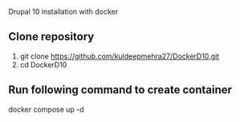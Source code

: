 Drupal 10 installation with docker

## Clone repository

1. git clone https://github.com/kuldeepmehra27/DockerD10.git
2. cd DockerD10

## Run following command to create container
docker compose up -d 
